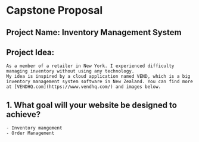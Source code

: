 # Capstone Proposal

## Project Name: Inventory Management System

## Project Idea:

    As a member of a retailer in New York. I experienced difficulty managing inventory without using any technology.
    My idea is inspired by a cloud application named VEND, which is a big inventory management system software in New Zealand. You can find more at [VENDHQ.com](https://www.vendhq.com/) and images below.

## 1. What goal will your website be designed to achieve?

    - Inventory mangement
    - Order Management
